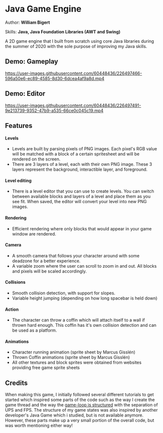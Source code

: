 # Java Game Engine
Author: **William Bigert**

Skills: **Java, Java Foundation Libraries (AWT and Swing)**

A 2D game engine that I built from scratch using core Java libraries during the summer of 2020 with the sole purpose of improving my Java skills.

## Demo: Gameplay
https://user-images.githubusercontent.com/60448436/226497466-596a50e6-ec89-4585-8d30-6dcea4af9a8d.mp4

## Demo: Editor
https://user-images.githubusercontent.com/60448436/226497491-9e213739-9352-47b9-a535-66ce0c045c19.mp4

## Features

#### Levels
- Levels are built by parsing pixels of PNG images. Each pixel's RGB value will be matched with a block of a certain spritesheet and will be rendered on the screen.
- There are 3 layers of a level, each with their own PNG image. These 3 layers represent the background, interactible layer, and foreground.

#### Level editing
- There is a level editor that you can use to create levels. You can switch between available blocks and layers of a level and place them as you see fit. When saved, the editor will convert your level into new PNG images.

#### Rendering
- Efficient rendering where only blocks that would appear in your game window are rendered.

#### Camera
- A smooth camera that follows your character around with some deadzone for a better experience.
- A variable zoom where the user can scroll to zoom in and out. All blocks and pixels will be scaled accordingly.

#### Collisions
- Smooth collision detection, with support for slopes.
- Variable height jumping (depending on how long spacebar is held down)

#### Action
- The character can throw a coffin which will attach itself to a wall if thrown hard enough. This coffin has it's own collision detection and can be used as a platform.   

#### Animations
- Character running animation (sprite sheet by Marcus Gisslén)
- Thrown Coffin animations (sprite sheet by Marcus Gisslén)
- All other textures and block sprites were obtained from websites providing free game sprite sheets

## Credits
When making this game, I initially followed several different tutorials to get started which inspired some parts of the code such as the way I create the game thread and the way the [game-loop is structured](https://www.youtube.com/watch?v=ec5BMsJxcdY) with the separation of UPS and FPS. The structure of my game states was also inspired by another developer's Java Game which i studied, but is not available anymore. However, these parts make up a very small portion of the overall code, but was worth mentioning either way!


